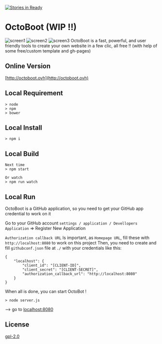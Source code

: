 [![Stories in Ready](https://badge.waffle.io/RonanDrouglazet/OctoBoot.png?label=ready&title=Ready)](https://waffle.io/RonanDrouglazet/OctoBoot)
# OctoBoot (WIP !!)
![screen1](http://ronandrouglazet.github.io/OctoBoot/screen1.png)
![screen2](http://ronandrouglazet.github.io/OctoBoot/screen2.png)
![screen3](http://ronandrouglazet.github.io/OctoBoot/screen3.png)
OctoBoot is a fast, powerful, and user friendly tools to create your own website in a few clic, all free !! (with help of some free/custom template and gh-pages)

## Online Version
[http://octoboot.ovh](http://octoboot.ovh)

## Local Requirement

    > node
    > npm
    > bower

## Local Install

    > npm i

## Local Build

    Next time
    > npm start

    Or watch
    > npm run watch

## Local Run

OctoBoot is a GitHub application, so you need to get your GitHub app credential to work on it

Go to your GitHub account `settings / application / Devellopers Application` => Register New Application

`Authorization callback URL` Is important, as `Homepage URL`, fill these with `http://localhost:8080` to work on this project
Then, you need to create and fill `githubconf.json` file at `./` with your credentials like this:

    {
        "localhost": {
            "client_id": "[CLIENT-ID]",
            "client_secret": "[CLIENT-SECRET]",
            "authorization_callback_url": "http://localhost:8080"
        }
    }


When all is done, you can start OctoBot !

    > node server.js

--> go to [localhost:8080](http://localhost:8080)

## License
[gpl-2.0](http://www.gnu.org/licenses/gpl-2.0.txt)
